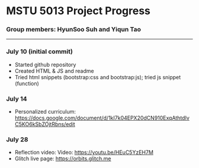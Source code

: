 # MSTU 5013 Project Progress

### Group members: HyunSoo Suh and Yiqun Tao
---
### July 10 (initial commit)
- Started github repository
- Created HTML & JS and readme
- Tried html snippets (bootstrap:css and bootstrap:js); tried js snippet (function)

### July 14
- Personalized curriculum: https://docs.google.com/document/d/1kI7k04EPX20dCN910ExqAthtdIvC5KO6kSbZOjtRbns/edit

### July 28
- Reflection video: Video: https://youtu.be/HEuC5YzEH7M
- Glitch live page: https://orbits.glitch.me
